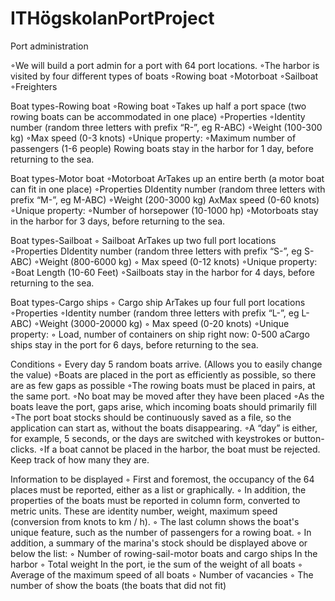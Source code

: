 # ITHögskolanPortProject

Port administration

◦We will build a port admin for a port with 64 port locations.
◦The harbor is visited by four different types of boats
◦Rowing boat
◦Motorboat
◦Sailboat
◦Freighters

Boat types-Rowing boat
◦Rowing boat
◦Takes up half a port space (two rowing boats can be accommodated in one place)
◦Properties
◦Identity number (random three letters with prefix “R-”, eg R-ABC)
◦Weight (100-300 kg)
◦Max speed (0-3 knots)
◦Unique property:
◦Maximum number of passengers (1-6 people)
Rowing boats stay in the harbor for 1 day, before returning to the sea.

Boat types-Motor boat
◦Motorboat
ArTakes up an entire berth (a motor boat can fit in one place)
◦Properties
DIdentity number (random three letters with prefix “M-”, eg M-ABC)
◦Weight (200-3000 kg)
AxMax speed (0-60 knots)
◦Unique property:
◦Number of horsepower (10-1000 hp)
◦Motorboats stay in the harbor for 3 days, before returning to the sea.


Boat types-Sailboat
◦ Sailboat
ArTakes up two full port locations
◦Properties
DIdentity number (random three letters with prefix “S-”, eg S-ABC)
◦Weight (800-6000 kg)
◦ Max speed (0-12 knots)
◦Unique property:
◦Boat Length (10-60 Feet)
◦Sailboats stay in the harbor for 4 days, before returning to the sea.


Boat types-Cargo ships
◦ Cargo ship
ArTakes up four full port locations
◦Properties
◦Identity number (random three letters with prefix “L-”, eg L-ABC)
◦Weight (3000-20000 kg)
◦ Max speed (0-20 knots)
◦Unique property:
◦ Load, number of containers on ship right now: 0-500
aCargo ships stay in the port for 6 days, before returning to the sea.


Conditions
◦ Every day 5 random boats arrive. (Allows you to easily change the value)
◦Boats are placed in the port as efficiently as possible, so there are as few gaps as possible
◦The rowing boats must be placed in pairs, at the same port.
◦No boat may be moved after they have been placed
◦As the boats leave the port, gaps arise, which incoming boats should primarily fill
◦The port boat stocks should be continuously saved as a file, so the application can start as, without the boats disappearing.
◦A “day” is either, for example, 5 seconds, or the days are switched with keystrokes or button-clicks.
◦If a boat cannot be placed in the harbor, the boat must be rejected. Keep track of how many they are.

Information to be displayed
◦ First and foremost, the occupancy of the 64 places must be reported, either as a list or graphically.
◦ In addition, the properties of the boats must be reported in column form, converted to metric units. These are identity number, weight, maximum speed (conversion from knots to km / h).
◦ The last column shows the boat's unique feature, such as the number of passengers for a rowing boat.
◦ In addition, a summary of the marina's stock should be displayed above or below the list:
◦ Number of rowing-sail-motor boats and cargo ships In the harbor
◦ Total weight In the port, ie the sum of the weight of all boats
◦ Average of the maximum speed of all boats
◦ Number of vacancies
◦ The number of show the boats (the boats that did not fit)
